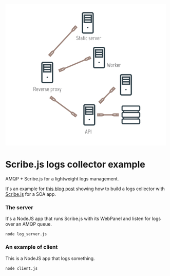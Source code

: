 ![schema](docs/schema-intro.png)

# Scribe.js logs collector example
AMQP + Scribe.js for a lightweight logs management.

It's an example for [this blog post](https://medium.com/@guillaumewuip/amqp-scribe-js-for-a-lightweight-logs-management-ed632f057a2a) showing how to build a logs collector with [Scribe.js](https://github.com/bluejamesbond/Scribe.js) for a SOA app.

### The server
It's a NodeJS app that runs Scribe.js with its WebPanel and listen for logs over an AMQP queue.

```
node log_server.js
```

### An example of client
This is a NodeJS app that logs something.

```
node client.js
```
